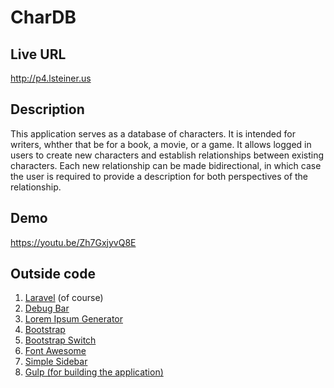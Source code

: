 # CharDB
## Live URL
<http://p4.lsteiner.us>
## Description
This application serves as a database of characters. It is intended for writers, whther that be for a book, a movie, or a game. It allows logged in users to create new characters and establish relationships between existing characters. Each new relationship can be made bidirectional, in which case the user is required to provide a description for both perspectives of the relationship.
## Demo
<https://youtu.be/Zh7GxjyvQ8E>
## Outside code
1. [Laravel](https://github.com/laravel) (of course)
2. [Debug Bar](https://github.com/barryvdh/laravel-debugbar)
3. [Lorem Ipsum Generator](https://packagist.org/packages/badcow/lorem-ipsum)
4. [Bootstrap](http://getbootstrap.com)
5. [Bootstrap Switch](http://bootstrap-switch.org)
6. [Font Awesome](http://fontawesome.io)
7. [Simple Sidebar](https://startbootstrap.com/template-overviews/simple-sidebar)
8. [Gulp (for building the application)](http://gulpjs.com)